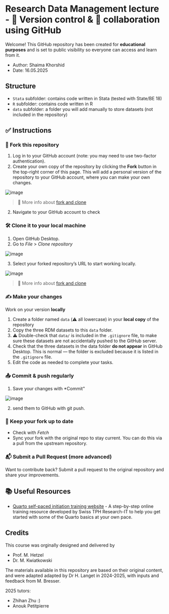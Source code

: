 # Research Data Management lecture - 🔄 Version control & 🤝 collaboration using GitHub

Welcome! This GitHub repository has been created for **educational purposes** and is set to public visibility so everyone can access and learn from it.

* Author: Shaima Khorshid
* Date: 16.05.2025
  
## Structure

* `Stata` subfolder: contains code written in Stata (tested with State/BE 18)
* `R` subfolder: contains code written in R
* `data` subfolder: a folder you will add manually to store datasets (not included in the repository)

## ✅ Instructions

### 🍴 Fork this repository 

1. Log in to your GitHub account (note: you may need to use two-factor authentication).
2. Create your own copy of the repository by clicking the **Fork** button in the top-right corner of this page. This will add a personal version of the repository to your GitHub account, where you can make your own changes.
   
  ![image](https://github.com/user-attachments/assets/fce85dee-c069-46bf-aeda-faaeb9b7837e)

> 📘 More info about [fork and clone](https://github.com/SwissTPH/mscepi_rdm/wiki/GitHub-vocabulary#fork-and-clone)

2. Navigate to your GitHub account to check

### 🛠️ Clone it to your local machine

1. Open GitHub Desktop.
2. Go to *File* > *Clone repository*

  ![image](https://github.com/user-attachments/assets/e62f827e-1dd6-4928-9899-7bb54669cb2c)

3. Select your forked repository’s URL to start working locally.

  ![image](https://github.com/user-attachments/assets/e7aa53e1-ec4e-4769-b3e8-495f6c0ffaca)

> 📘 More info about [fork and clone](https://github.com/SwissTPH/mscepi_rdm/wiki/GitHub-vocabulary#fork-and-clone)

### ✍️ **Make your changes**

Work on your version **locally**

1. Create a folder named `data` (⚠️ all lowercase) in your **local copy** of the repository
2. Copy the three RDM datasets to this `data` folder.
3. ⚠️ Double-check that `data/` is included in the `.gitignore` file, to make sure these datasets are not accidentally pushed to the GitHub server.
4. Check that the three datasets in the data folder **do not appear** in GitHub Desktop. This is normal — the folder is excluded because it is listed in the `.gitignore` file.
5. Edit the code as needed to complete your tasks.

### 📤 Commit & push regularly

1. Save your changes with *Commit"

![image](https://github.com/user-attachments/assets/6e4afcf0-cbd9-4206-9d49-6c3f099fb444)

2. send them to GitHub with git push.

### 🔁 **Keep your fork up to date**

* Check with *Fetch*
* Sync your fork with the original repo to stay current. You can do this via a pull from the upstream repository.

### 📬 **Submit a Pull Request (more advanced)**

Want to contribute back? Submit a pull request to the original repository and share your improvements.

## 📚 Useful Resources

* [Quarto self-paced initiation training website](https://research-it-swiss-tph.github.io/quarto_training/) - A step-by-step online training resource developed by Swiss TPH Research-IT to help you get started with some of the Quarto basics at your own pace.

## Credits

This course was orginally designed and delivered by
* Prof. M. Hetzel
* Dr. M. Kwiatkowski

The materials available in this repository are based on their original content, and were adapted adapted by Dr H. Langet in 2024-2025, with inputs and feedback from M. Bresser.

2025 tutors:
* Zhihan Zhu :)
* Anouk Petitpierre
